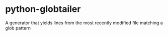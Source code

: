 python-globtailer
=================

A generator that yields lines from the most recently modified file matching a glob pattern